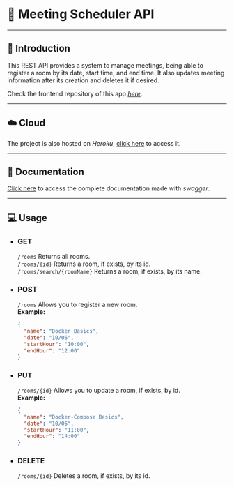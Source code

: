 # :necktie: Meeting Scheduler API
- - -

## :book: Introduction
This REST API provides a system to manage meetings, being able to register a room by its date, start time, and end time. It also updates meeting information after its creation and deletes it if desired.

Check the frontend repository of this app *[here](https://github.com/jonviegas/meeting-scheduler-frontend)*.

- - -
## :cloud: Cloud

The project is also hosted on *Heroku*, [click here](https://meeting-scheduler-system.herokuapp.com/rooms) to access it.
- - -
## :green_book: Documentation

[Click here](https://meeting-scheduler-system.herokuapp.com/swagger-ui.html) to access the complete documentation made with *swagger*.
- - -

## :computer: Usage

- ### **GET**
    ```/rooms```
    Returns all rooms.
\
    ```/rooms/{id}```
    Returns a room, if exists, by its id.
\
    ```/rooms/search/{roomName}```
    Returns a room, if exists, by its name.

- ### **POST**
    ```/rooms```
    Allows you to register a new room.
\
    **Example:**
    ``` JSON
    {
      "name": "Docker Basics",
      "date": "10/06",
      "startHour": "10:00",
      "endHour": "12:00"
    }
    ```

- ### **PUT**
     ```/rooms/{id}```
    Allows you to update a room, if exists, by id.
\
    **Example:**
    ``` JSON
    {
      "name": "Docker-Compose Basics",
      "date": "10/06",
      "startHour": "11:00",
      "endHour": "14:00"
    }
    ```

- ### **DELETE**
    ```/rooms/{id}```
    Deletes a room, if exists, by its id.
